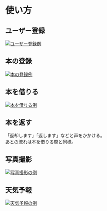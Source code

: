 # 使い方

## ユーザー登録

[![ユーザー登録例](https://img.youtube.com/vi/2u1Kb677MSI/0.jpg)](https://www.youtube.com/watch?v=2u1Kb677MSI)

## 本の登録

[![本の登録例](https://img.youtube.com/vi/yysIUQgr5eU/0.jpg)](https://www.youtube.com/watch?v=yysIUQgr5eU)

## 本を借りる

[![本を借りる例](https://img.youtube.com/vi/vwUpuG7dlB4/0.jpg)](https://www.youtube.com/watch?v=vwUpuG7dlB4)

## 本を返す

「返却します」「返します」などと声をかかける。  
あとの流れは本を借りる際と同様。

## 写真撮影

[![写真撮影の例](https://img.youtube.com/vi/hZENdrhtFD0/0.jpg)](https://www.youtube.com/watch?v=hZENdrhtFD0)

## 天気予報

[![天気予報の例](https://img.youtube.com/vi/dQX6DjClEP4/0.jpg)](https://www.youtube.com/watch?v=dQX6DjClEP4)
